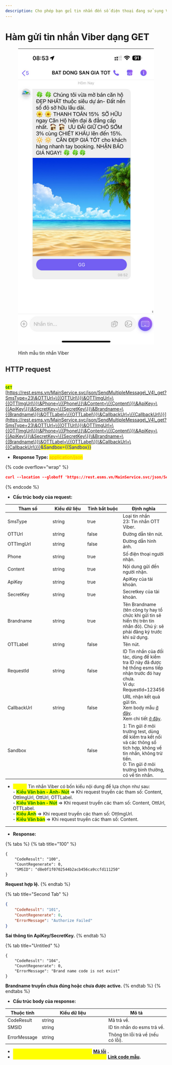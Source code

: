 ```yaml
---
description: Cho phép bạn gửi tin nhắn đến số điện thoại đang sử sụng Viber
---
```


# Hàm gửi tin nhắn Viber dạng GET



<figure><img src="../../.gitbook/assets/hình lên viber.png" alt=""><figcaption><p>Hình mẫu tin nhắn Viber</p></figcaption></figure>

## HTTP request

\
<mark style="color:green;">**`GET`**</mark> [https://rest.esms.vn/MainService.svc/json/SendMultipleMessage\_V4\_get?SmsType=23\&OTTUrl=\{{OTTUrl\}}\&OTTImgUrl=\{{OTTImgUrl\}}\&Phone=\{{Phone\}}\&Content=\{{Content\}}\&ApiKey=\{{ApiKey\}}\&SecretKey=\{{SecretKey\}}\&Brandname=\{{Brandname\}}\&OTTLabel=\{{OTTLabel\}}\&CallbackUrl=\{{CallbackUrl\}}](https://rest.esms.vn/MainService.svc/json/SendMultipleMessage\_V4\_get?SmsType=23\&OTTUrl=\{{OTTUrl\}}\&OTTImgUrl=\{{OTTImgUrl\}}\&Phone=\{{Phone\}}\&Content=\{{Content\}}\&ApiKey=\{{ApiKey\}}\&SecretKey=\{{SecretKey\}}\&Brandname=\{{Brandname\}}\&OTTLabel=\{{OTTLabel\}}\&CallbackUrl=\{{CallbackUrl\}})<mark style="color:blue;">\&Sandbox=\{{Sandbox\}}</mark>

* **Response Type:** <mark style="color:orange;">application/json</mark>

{% code overflow="wrap" %}
```json
curl --location --globoff 'https://rest.esms.vn/MainService.svc/json/SendMultipleMessage_V4_get?SmsType=23&OTTUrl={{OTTUrl}}&OTTImgUrl={{OTTImgUrl}}&Phone={{Phone}}&Content={{Content}}&ApiKey={{ApiKey}}&SecretKey={{SecretKey}}&Brandname={{Brandname}}&OTTLabel={{OTTLabel}}&CallbackUrl={{CallbackUrl}}&Sandbox={{Sandbox}}'
```
{% endcode %}

* **Cấu trúc body của request:**

<table><thead><tr><th width="171">Tham số</th><th width="145">Kiểu dữ liệu</th><th width="153" data-type="checkbox">Tính bắt buộc</th><th>Định nghĩa</th></tr></thead><tbody><tr><td>SmsType</td><td>string</td><td>true</td><td>Loại tin nhắn<br>23: Tin nhắn OTT Viber.</td></tr><tr><td>OTTUrl</td><td>string</td><td>false</td><td>Đường dẫn tên nút.</td></tr><tr><td>OTTImgUrl</td><td>string</td><td>false</td><td>Đường dẫn hình ảnh.</td></tr><tr><td>Phone</td><td>string</td><td>true</td><td>Số điện thoại người nhận.</td></tr><tr><td>Content</td><td>string</td><td>true</td><td>Nội dung gửi đến người nhận.</td></tr><tr><td>ApiKey</td><td>string</td><td>true</td><td>ApiKey của tài khoản.</td></tr><tr><td>SecretKey</td><td>string</td><td>true</td><td>Secretkey của tài khoản.</td></tr><tr><td>Brandname</td><td>string</td><td>true</td><td>Tên Brandname (tên công ty hay tổ chức khi gửi tin sẽ hiển thị trên tin nhắn đó). Chú ý: sẽ phải đăng ký trước khi sử dụng.</td></tr><tr><td>OTTLabel</td><td>string</td><td>false</td><td>Tên nút.</td></tr><tr><td>RequestId</td><td>string</td><td>false</td><td>ID Tin nhắn của đối tác, dùng để kiểm tra ID này đã được hệ thống esms tiếp nhận trước đó hay chưa. <br>Ví dụ: RequestId=123456</td></tr><tr><td>CallbackUrl</td><td>string</td><td>false</td><td>URL nhận kết quả gửi tin. <br>Xem body mẫu <a href="https://samplefordevelopers.esms.vn/#6acfe1fc-8601-4bce-9549-65bf17f279b1">ở đây</a>. <br>Xem chi tiết <a href="https://developers-v2.esms.vn/esms-api/callback-url">ở đây</a>.</td></tr><tr><td>Sandbox</td><td></td><td>false</td><td>1: Tin gửi ở môi trường test, dùng để kiểm tra kết nối và các thông số tích hợp, không về tin nhắn, không trừ tiền. <br>0: Tin gửi ở môi trường bình thường, có về tin nhắn.</td></tr></tbody></table>

* <mark style="color:yellow;">**`Lưu ý:`**</mark> Tin nhắn Viber có bốn kiểu nội dung để lựa chọn như sau:\
  \- <mark style="color:green;">**Kiểu Văn bản - Ảnh- Nút**</mark> => Khi request truyền các tham số: Content, OttImgUrl, OttUrl, OTTLabel.\
  \- <mark style="color:green;">**Kiểu Văn bản - Nút**</mark> => Khi request truyền các tham số: Content, OttUrl, OTTLabel.\
  \- <mark style="color:green;">**Kiểu Ảnh**</mark> => Khi request truyền các tham số: OttImgUrl.\
  \- <mark style="color:green;">**Kiểu Văn bản**</mark> => Khi request truyền các tham số: Content.

***

* **Response:**

{% tabs %}
{% tab title="100" %}
```
{
    "CodeResult": "100",
    "CountRegenerate": 0,
    "SMSID": "d8e0f1f0702544b2acb456ca9ccfd111250"
}
```

**Request hợp lệ.**
{% endtab %}

{% tab title="Second Tab" %}
```json
{
    "CodeResult": "101",
    "CountRegenerate": 0,
    "ErrorMessage": "Authorize Failed"
}
```

**Sai thông tin ApiKey/SecretKey.**
{% endtab %}

{% tab title="Untitled" %}
```
{
    "CodeResult": "104",
    "CountRegenerate": 0,
    "ErrorMessage": "Brand name code is not exist"
}
```

**Brandname truyền chưa đúng hoặc chưa được active.**
{% endtab %}
{% endtabs %}

* **Cấu trúc body của response:**

<table><thead><tr><th>Thuộc tính</th><th width="194">Kiểu dữ liệu</th><th>Mô tả</th></tr></thead><tbody><tr><td>CodeResult</td><td>string</td><td>Mã trả về.</td></tr><tr><td>SMSID</td><td>string</td><td>ID tin nhắn do esms trả về.</td></tr><tr><td>ErrorMessage</td><td>string</td><td>Thông tin lỗi trả về (nếu có lỗi).</td></tr></tbody></table>

* _<mark style="color:yellow;">**Thông tin chi tiết mã lỗi xem ở bảng:**</mark>_ [**Mã lỗi**](../bang-ma-loi.md) **.**
* _<mark style="color:yellow;">**Lấy code mẫu các ngôn ngữ trên Postman:**</mark>_ [**Link code mẫu**](https://samplefordevelopers.esms.vn/#9a4ce369-8f02-43cb-9693-f2e9ab827af3)**.**
